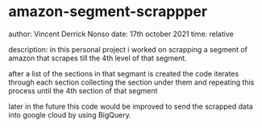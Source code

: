 # amazon-segment-scrappper


author: Vincent Derrick Nonso
date: 17th october 2021
time: relative

description: 
in this personal project i worked on scrapping a segment of amazon that scrapes till the 4th  level of that segment.

after a list of the sections in that segmant is created the code iterates through each section collecting the section under them
and repeating this process until the 4th section of that segment 


later in the future this code would be improved to send the scrapped data into google cloud by using BigQuery.
